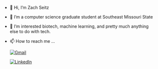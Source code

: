 - 👋 Hi, I’m Zach Seitz
- 🌱 I’m a computer science graduate student at Southeast Missouri State
- 👀 I’m interested biotech, machine learning, and pretty much anything else to do with tech.
- 📫 How to reach me ...

     [![Gmail](https://img.shields.io/badge/Gmail-D14836?style=for-the-badge&logo=gmail&logoColor=white)](mailto:zachmichael14@gmail.com)
     
     [![LinkedIn](https://img.shields.io/badge/LinkedIn-0077B5?style=for-the-badge&logo=linkedin&logoColor=white)](https://linkedin.com/in/zachmichael14)
     
     

<!---
zachmichael14/zachmichael14 is a ✨ special ✨ repository because its `README.md` (this file) appears on your GitHub profile.
You can click the Preview link to take a look at your changes.
--->
